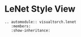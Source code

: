 # LeNet Style View

```{eval-rst}
.. automodule:: visualtorch.lenet
   :members:
   :show-inheritance:
```
